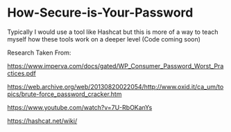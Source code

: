 # How-Secure-is-Your-Password

Typically I would use a tool like Hashcat but this is more of a way to teach myself how these tools work on a deeper level (Code coming soon)

Research Taken From:

https://www.imperva.com/docs/gated/WP_Consumer_Password_Worst_Practices.pdf

https://web.archive.org/web/20130820022054/http://www.oxid.it/ca_um/topics/brute-force_password_cracker.htm

https://www.youtube.com/watch?v=7U-RbOKanYs

https://hashcat.net/wiki/
